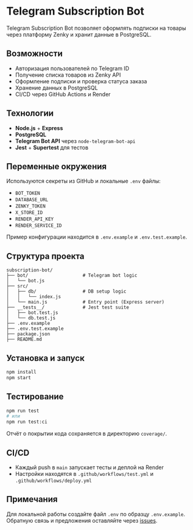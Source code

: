 # Telegram Subscription Bot

Telegram Subscription Bot позволяет оформлять подписки на товары через платформу Zenky и хранит данные в PostgreSQL.

## Возможности
- Авторизация пользователей по Telegram ID
- Получение списка товаров из Zenky API
- Оформление подписки и проверка статуса заказа
- Хранение данных в PostgreSQL
- CI/CD через GitHub Actions и Render

## Технологии
- **Node.js** + **Express**
- **PostgreSQL**
- **Telegram Bot API** через `node-telegram-bot-api`
- **Jest** + **Supertest** для тестов

## Переменные окружения
Используются секреты из GitHub и локальные `.env` файлы:
- `BOT_TOKEN`
- `DATABASE_URL`
- `ZENKY_TOKEN`
- `X_STORE_ID`
- `RENDER_API_KEY`
- `RENDER_SERVICE_ID`

Пример конфигурации находится в `.env.example` и `.env.test.example`.

## Структура проекта
```
subscription-bot/
├── bot/                    # Telegram bot logic
│   └── bot.js
├── src/
│   ├── db/                 # DB setup logic
│   │   └── index.js
│   └── main.js             # Entry point (Express server)
├── __tests__/              # Jest test suite
│   ├── bot.test.js
│   └── db.test.js
├── .env.example
├── .env.test.example
├── package.json
├── README.md
```

## Установка и запуск
```bash
npm install
npm start
```

## Тестирование
```bash
npm run test
# или
npm run test:ci
```
Отчёт о покрытии кода сохраняется в директорию `coverage/`.

## CI/CD
- Каждый push в `main` запускает тесты и деплой на Render
- Настройки находятся в `.github/workflows/test.yml` и `.github/workflows/deploy.yml`

## Примечания
Для локальной работы создайте файл `.env` по образцу `.env.example`.
Обратную связь и предложения оставляйте через [issues](https://github.com/danielmadtwinz/subscription-bot/issues).

